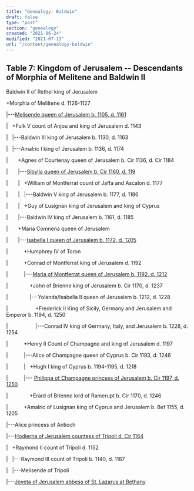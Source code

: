 ```yaml
---
title: "Genealogy: Baldwin"
draft: false
type: "post"
section: "genealogy"
created: "2021-06-24"
modified: "2021-07-13"
url: "/content/genealogy-baldwin"
---
```

## Table 7: Kingdom of Jerusalem -- Descendants of Morphia of Melitene and Baldwin II


Baldwin II of Rethel king of Jerusalem   

+Morphia of Meliltene d. 1126-1127  

|---[Melisende queen of Jerusalem b. 1105, d. 1161](https://epistolae.ctl.columbia.edu/woman/30.html)  

|   +Fulk V count of Anjou and king of Jerusalem d. 1143  

|   |---Baldwin III king of Jerusalem b. 1130, d. 1163  

|   |---Amalric I king of Jerusalem b. 1136, d. 1174  

|       +Agnes of Courtenay queen of Jerusalem b. Cir 1136, d. Cir 1184  

|       |---[Sibylla queen of Jerusalem b. Cir 1160, d. 119](https://epistolae.ctl.columbia.edu/woman/25223.html)  

|       |   +William of Montferrat count of Jaffa and Ascalon d. 1177  

|       |   |---Baldwin V king of Jerusalem b. 1177, d. 1186  

|       |   +Guy of Lusignan king of Jerusalem and king of Cyprus   

|       |---Baldwin IV king of Jerusalem b. 1161, d. 1185  

|       +Maria Comnena queen of Jerusalem   

|       |---[Isabella I queen of Jerusalem b. 1172, d. 1205](https://epistolae.ctl.columbia.edu/woman/25246.html)  

|           +Humphrey IV of Toron   

|           +Conrad of Montferrat king of Jerusalem d. 1192  

|           |---[Maria of Montferrat queen of Jerusalem b. 1192, d. 1212](https://epistolae.ctl.columbia.edu/woman/25277.html)  

|               +John of Brienne king of Jerusalem b. Cir 1170, d. 1237  

|               |---Yolanda/Isabella II queen of Jerusalem b. 1212, d. 1228  

|                   +Frederick II King of Sicily, Germany and Jerusalem and Emperor b. 1194, d. 1250  

|                   |---Conrad IV king of Germany, Italy, and Jerusalem b. 1228, d. 1254  

|           +Henry II Count of Champagne and king of Jerusalem d. 1197  

|           |---Alice of Champagne queen of Cyprus b. Cir 1193, d. 1246  

|           |   +Hugh I king of Cyprus b. 1194-1195, d. 1218  

|           |--- [Philippa of Champagne princess of Jerusalem b. Cir 1197, d. 1250](https://epistolae.ctl.columbia.edu/woman/167.html)  

|               +Erard of Brienne lord of Ramerupt b. Cir 1170, d. 1246  

|           +Amalric of Lusignan king of Cyprus and Jerusalem b. Bef 1155, d. 1205  

|---Alice princess of Antioch   

|---[Hodierna of Jerusalem countess of Tripoli d. Cir 1164](https://epistolae.ctl.columbia.edu/woman/25260.html)  

|   +Raymond II count of Tripoli d. 1152  

|   |---Raymond III count of Tripoli b. 1140, d. 1187  

|   |---Melisende of Tripoli   

|---[Joveta of Jerusalem abbess of St. Lazarus at Bethany](https://epistolae.ctl.columbia.edu/woman/25242.html)  




